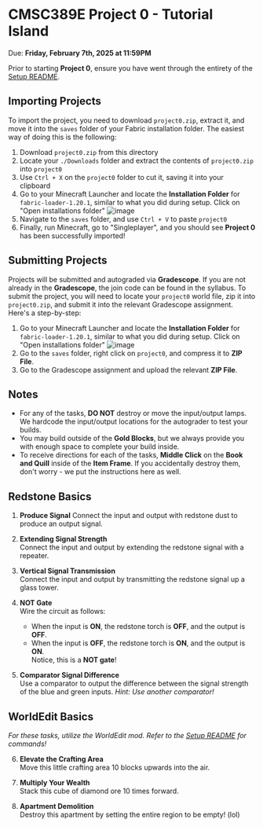 # CMSC389E Project 0 - Tutorial Island

Due: **Friday, February 7th, 2025 at 11:59PM**

Prior to starting **Project 0**, ensure you have went through the entirety of the [Setup README](https://github.com/umd-cmsc389e/spring25/tree/main/setup). 

## Importing Projects
To import the project, you need to download `project0.zip`, extract it, and move it into the `saves` folder of your Fabric installation folder. The easiest way of doing this is the following:

1. Download `project0.zip` from this directory
2. Locate your `./Downloads` folder and extract the contents of `project0.zip` into `project0`
3. Use `Ctrl + X` on the `project0` folder to cut it, saving it into your clipboard
4. Go to your Minecraft Launcher and locate the **Installation Folder** for `fabric-loader-1.20.1`, similar to what you did during setup. Click on "Open installations folder"
![image](https://hackmd.io/_uploads/B1PLvzvwJl.png)
5. Navigate to the `saves` folder, and use `Ctrl + V` to paste `project0`
6. Finally, run Minecraft, go to "Singleplayer", and you should see **Project 0** has been successfully imported!


## Submitting Projects
Projects will be submitted and autograded via **Gradescope**. If you are not already in the **Gradescope**, the join code can be found in the syllabus. To submit the project, you will need to locate your `project0` world file, zip it into `project0.zip`, and submit it into the relevant Gradescope assignment. Here's a step-by-step:

1. Go to your Minecraft Launcher and locate the **Installation Folder** for `fabric-loader-1.20.1`, similar to what you did during setup. Click on "Open installations folder"
![image](https://hackmd.io/_uploads/B1PLvzvwJl.png)
2. Go to the `saves` folder, right click on `project0`, and compress it to **ZIP File**. 
3. Go to the Gradescope assignment and upload the relevant **ZIP File**.

## Notes

* For any of the tasks, **DO NOT** destroy or move the input/output lamps. We hardcode the input/output locations for the autograder to test your builds. 
* You may build outside of the **Gold Blocks**, but we always provide you with enough space to complete your build inside. 
* To receive directions for each of the tasks, **Middle Click** on the **Book and Quill** inside of the **Item Frame**. If you accidentally destroy them, don't worry - we put the instructions here as well.


## Redstone Basics

1. **Produce Signal**
   Connect the input and output with redstone dust to produce an output signal.

2. **Extending Signal Strength**  
   Connect the input and output by extending the redstone signal with a repeater.

3. **Vertical Signal Transmission**  
   Connect the input and output by transmitting the redstone signal up a glass tower.

4. **NOT Gate**  
   Wire the circuit as follows:  
   - When the input is **ON**, the redstone torch is **OFF**, and the output is **OFF**.  
   - When the input is **OFF**, the redstone torch is **ON**, and the output is **ON**.  
   Notice, this is a **NOT gate**!

5.  **Comparator Signal Difference**  
   Use a comparator to output the difference between the signal strength of the blue and green inputs.
   *Hint: Use another comparator!*


## WorldEdit Basics
*For these tasks, utilize the WorldEdit mod. Refer to the [Setup README](https://github.com/umd-cmsc389e/spring25/tree/main/setup) for commands!*

6. **Elevate the Crafting Area**  
   Move this little crafting area 10 blocks upwards into the air.

7. **Multiply Your Wealth**  
   Stack this cube of diamond ore 10 times forward.

8. **Apartment Demolition**  
   Destroy this apartment by setting the entire region to be empty! (lol)
